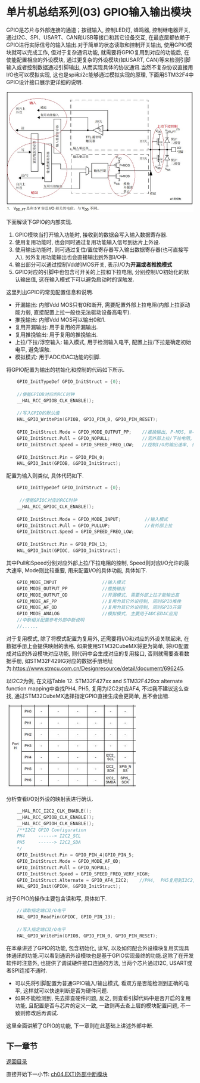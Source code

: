 # 单片机总结系列(03) GPIO输入输出模块

GPIO是芯片与外部连接的通道；按键输入, 控制LED灯, 蜂鸣器, 控制继电器开关, 通过I2C、SPI、USART、CAN和USB等接口和其它设备交互, 在最底层都依赖于GPIO进行实际信号的输入输出.对于简单的状态读取和控制开关输出, 使用GPIO模块就可以完成工作, 但对于复杂通讯功能, 就需要将GPIO复用到对应的功能后, 在使能配置相应的外设模块, 通过更复杂的外设模块(如USART, CAN)等来检测引脚输入或者控制数据通过引脚输出, 从而实现具体的协议通讯.当然不复杂协议直接用I/O也可以模拟实现, 这也是spi和i2c能够通过模拟实现的原理, 下面用STM32F4中GPIO设计接口展示更详细的说明.

![image](image/03_01_gpio.png#pic_center)

下面解读下GPIO的内部实现.

1. GPIO模块当打开输入功能时, 接收到的数据会写入输入数据寄存器.
2. 使用复用功能时, 也会同时通过复用功能输入信号到达片上外设.
3. 使用输出功能时, 则可通过复位/置位寄存器写入输出数据寄存器(也可直接写入), 另外复用功能输出也会直接输出到外部I/O中.
4. 输出部分可以通过控制Vdd的MOS开关, 表示I/O为**开漏或者推挽模式**
5. GPIO对应的引脚中也包含可开关的上拉和下拉电阻, 分别控制I/O初始化的默认输出值, 这在输入模式下可以避免启动时的误触发.

这里列出GPIO的常见配置信息和说明.

- 开漏输出: 内部Vdd MOS只有0和断开, 需要配置外部上拉电阻(内部上拉驱动能力弱, 直接配置上拉一般也无法驱动设备高电平).
- 推挽输出: 内部Vdd MOS可以输出0和1.
- 复用开漏输出: 用于复用的开漏输出.
- 复用推挽输出: 用于复用的推挽输出.
- 上拉/下拉/浮空输入: 输入模式, 用于检测输入电平, 配置上拉/下拉是确定初始电平, 避免误触.
- 模拟模式: 用于ADC/DAC功能的引脚.

将GPIO配置为输出的初始化和控制的代码如下所示.

```c
    GPIO_InitTypeDef GPIO_InitStruct = {0};

    //使能GPIOB对应的RCC时钟
    __HAL_RCC_GPIOB_CLK_ENABLE();

    //写入GPIO的默认值
    HAL_GPIO_WritePin(GPIOB, GPIO_PIN_0, GPIO_PIN_RESET);

    GPIO_InitStruct.Mode = GPIO_MODE_OUTPUT_PP;    //推挽输出, P-MOS, N-MOS都支持控制
    GPIO_InitStruct.Pull = GPIO_NOPULL;            //无外部上拉/下拉电阻, 关闭PULL
    GPIO_InitStruct.Speed = GPIO_SPEED_FREQ_LOW;   //控制I/O的输出速率, 作为普通I/O时影响不大, 复用为通讯I/O时需要考虑.

    GPIO_InitStruct.Pin = GPIO_PIN_0;
    HAL_GPIO_Init(GPIOB, &GPIO_InitStruct);
```

配置为输入则类似, 具体代码如下.

```c
    GPIO_InitTypeDef GPIO_InitStruct = {0};

     //使能GPIOC对应的RCC时钟
    __HAL_RCC_GPIOC_CLK_ENABLE();
    
    GPIO_InitStruct.Mode = GPIO_MODE_INPUT;         //输入模式
    GPIO_InitStruct.Pull = GPIO_PULLUP;             //有外部上拉
    GPIO_InitStruct.Speed = GPIO_SPEED_FREQ_LOW;   
    
    GPIO_InitStruct.Pin = GPIO_PIN_13;
    HAL_GPIO_Init(GPIOC, &GPIO_InitStruct);
```

其中Pull和Speed分别对应外部上拉/下拉电阻的控制, Speed则对应I/O允许的最大速率, Mode则比较重要, 用来配置I/O的具体功能, 具体如下.

```c
    GPIO_MODE_INPUT                 //输入模式
    GPIO_MODE_OUTPUT_PP             //推挽输出
    GPIO_MODE_OUTPUT_OD             //开漏模式, 需要外部上拉才能输出高
    GPIO_MODE_AF_PP                 //复用为其它外设控制, 同时GPIO推挽
    GPIO_MODE_AF_OD                 //复用为其它外设控制, 同时GPIO开漏
    GPIO_MODE_ANALOG                //模拟模式, 主要用于ADC和DAC应用
    //中断相关配置参考外部中断说明
    //......
```

对于复用模式, 除了将模式配置为复用外, 还需要将I/O和对应的外设关联起来, 在数据手册上会提供映射的表格, 如果使用STM32CubeMX将更为简单, 将I/O配置成对应的外设模块对应功能, 则代码中会生成对应的复用接口, 否则就需要查看数据手册, 如STM32F429IG对应的数据手册地址为:<https://www.stmcu.com.cn/Designresource/detail/document/696245>.

以I2C2为例, 在文档Table 12. STM32F427xx and STM32F429xx alternate function mapping中查找PH4, PH5, 复用为I2C2对应AF4, 不过我不建议这么查找, 通过STM32CubeMX选择指定GPIO直接生成会更简单, 且不会出错.

![image](image/03_02_gpio_af.png#pic_center)

分析查看I/O对外设的映射表进行确认.

```c
    __HAL_RCC_I2C2_CLK_ENABLE();
    __HAL_RCC_GPIOB_CLK_ENABLE();
    __HAL_RCC_GPIOH_CLK_ENABLE();
    /**I2C2 GPIO Configuration
    PH4     ------> I2C2_SCL
    PH5     ------> I2C2_SDA
    */
    GPIO_InitStruct.Pin = GPIO_PIN_4|GPIO_PIN_5;
    GPIO_InitStruct.Mode = GPIO_MODE_AF_OD;
    GPIO_InitStruct.Pull = GPIO_NOPULL;
    GPIO_InitStruct.Speed = GPIO_SPEED_FREQ_VERY_HIGH;
    GPIO_InitStruct.Alternate = GPIO_AF4_I2C2;    //PH4,  PH5复用到I2C2,  使用AF4通道
    HAL_GPIO_Init(GPIOH, &GPIO_InitStruct);
```

对于GPIO的操作主要包含读和写, 具体如下.

```c
    //读取指定端口I/O电平
    HAL_GPIO_ReadPin(GPIOC, GPIO_PIN_13);

    //写入指定端口I/O电平
    HAL_GPIO_WritePin(GPIOB, GPIO_PIN_0, GPIO_PIN_RESET);
```

在本章讲述了GPIO的功能, 包含初始化, 读写, 以及如何配合外设模块复用实现具体通讯的功能.可以看到通讯外设模块也是基于GPIO实现最终的功能.这除了在开发软件时注意外, 也提供了调试硬件接口连通的方法, 当两个芯片通过I2C, USART或者SPI连接不通时.

- 可以先将引脚配置为普通GPIO输入/输出模式, 看双方是否能检测到正确的电平, 这样就可以快速判断是否为硬件问题.
- 如果不能检测到, 先去排查硬件问题, 反之, 则查看引脚代码中是否开启的复用功能, 且配置是否与芯片的定义一致, 一致则再去查上层的模块配置问题, 不一致则修改后再调试.

这里全面讲解了GPIO的功能, 下一章则在此基础上讲述外部中断.

## 下一章节

[返回目录](./../README.md)

直接开始下一小节: [ch04.EXTI外部中断模块](./ch04.exti_interrupt.md)
